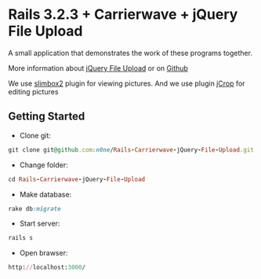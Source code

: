 # Rails 3.2.3 + Carrierwave + jQuery File Upload 

A small application that demonstrates the work of these programs together.

More information about [jQuery File Upload](http://valums.com/ajax-upload/) or on [Github](https://github.com/valums/file-uploader)

We use [slimbox2](http://www.digitalia.be/software/slimbox2) plugin for viewing pictures.
And we use plugin [jCrop](http://deepliquid.com/content/Jcrop.html) for editing pictures

## Getting Started

* Clone git:

```ruby
git clone git@github.com:n0ne/Rails-Carrierwave-jQuery-File-Upload.git
```

* Change folder:

```ruby
cd Rails-Carrierwave-jQuery-File-Upload
```

* Make database:

```ruby
rake db:migrate
```

* Start server:

```ruby
rails s
```

* Open brawser:

```ruby
http://localhost:3000/
```